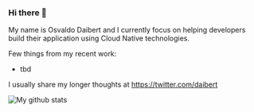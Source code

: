 ### Hi there 👋

My name is Osvaldo Daibert and I currently focus on helping developers build their application using Cloud Native technologies. 

Few things from my recent work: 
* tbd
  
I usually share my longer thoughts at https://twitter.com/daibert

![My github stats](https://github-readme-stats.vercel.app/api?username=odaibert&show_icons=true)
